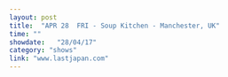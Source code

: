 ```yaml
---
layout: post
title:  "APR 28  FRI - Soup Kitchen - Manchester, UK"
time: ""
showdate:   "28/04/17"
category: "shows"
link: "www.lastjapan.com"
---
```

